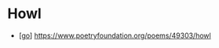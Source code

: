 # Howl

- [[go]] https://www.poetryfoundation.org/poems/49303/howl



[//begin]: # "Autogenerated link references for markdown compatibility"
[go]: go "Go"
[//end]: # "Autogenerated link references"